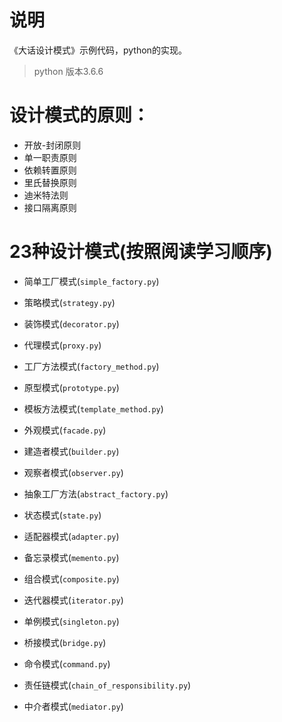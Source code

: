 # 说明

《大话设计模式》示例代码，python的实现。

> python 版本3.6.6

# 设计模式的原则：

- 开放-封闭原则
- 单一职责原则
- 依赖转置原则
- 里氏替换原则
- 迪米特法则
- 接口隔离原则

# 23种设计模式(按照阅读学习顺序)

- 简单工厂模式(`simple_factory.py`)
- 策略模式(`strategy.py`)
- 装饰模式(`decorator.py`)
- 代理模式(`proxy.py`)
- 工厂方法模式(`factory_method.py`)
- 原型模式(`prototype.py`)
- 模板方法模式(`template_method.py`)
- 外观模式(`facade.py`)
- 建造者模式(`builder.py`)

- 观察者模式(`observer.py`)
- 抽象工厂方法(`abstract_factory.py`)
- 状态模式(`state.py`)

- 适配器模式(`adapter.py`)
- 备忘录模式(`memento.py`)

- 组合模式(`composite.py`)
- 迭代器模式(`iterator.py`)
- 单例模式(`singleton.py`)
- 桥接模式(`bridge.py`)
- 命令模式(`command.py`)
- 责任链模式(`chain_of_responsibility.py`)
- 中介者模式(`mediator.py`)
